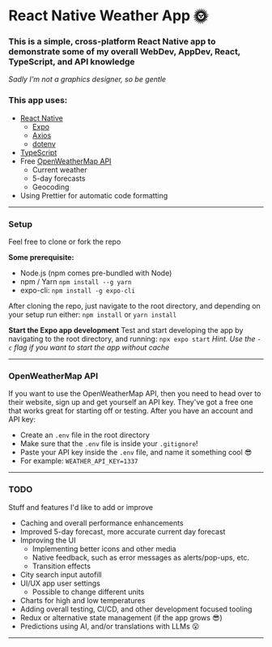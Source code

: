 # React Native Weather App 🌞

### This is a simple, cross-platform React Native app to demonstrate some of my overall WebDev, AppDev, React, TypeScript, and API knowledge
*Sadly I'm not a graphics designer, so be gentle*

### This app uses:

* [React Native](https://reactnative.dev/)
    * [Expo](https://expo.dev/)
    * [Axios](https://axios-http.com/)
    * [dotenv](https://www.npmjs.com/package/dotenv)
* [TypeScript](https://www.typescriptlang.org/)
* Free [OpenWeatherMap API](https://openweathermap.org/api)
    * Current weather
    * 5-day forecasts
    * Geocoding
* Using Prettier for automatic code formatting

<hr  />

### Setup
Feel free to clone or fork the repo

**Some prerequisite:**
* Node.js (npm comes pre-bundled with Node)
* npm / Yarn `npm install --g yarn`
* expo-cli: `npm install -g expo-cli`

After cloning the repo, just navigate to the root directory, and depending on your setup run either: 
`npm install` or `yarn install`

**Start the Expo app development**
Test and start developing the app by navigating to the root directory, and running: 
`npx expo start` 
<i>Hint. Use the `-c` flag if you want to start the app without cache</i>

<hr>
  
### OpenWeatherMap API

If you want to use the OpenWeatherMap API, then you need to head over to their website, sign up and get yourself an API key. They've got a free one that works great for starting off or testing. After you have an account and API key:

* Create an `.env` file in the root directory
* Make sure that the `.env` file is inside your `.gitignore`!
* Paste your API key inside the `.env` file, and name it something cool 😎
* For example: `WEATHER_API_KEY=1337`

<hr>

### TODO

Stuff and features I'd like to add or improve

* Caching and overall performance enhancements
* Improved 5-day forecast, more accurate current day forecast
* Improving the UI
    * Implementing better icons and other media
    * Native feedback, such as error messages as alerts/pop-ups, etc.
    * Transition effects
* City search input autofill
* UI/UX app user settings
    * Possible to change different units
* Charts for high and low temperatures
* Adding overall testing, CI/CD, and other development focused tooling
* Redux or alternative state management (if the app grows 😎)
* Predictions using AI, and/or translations with LLMs 😮

<hr>